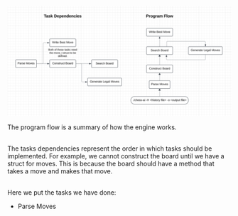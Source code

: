 ![Engine v1 Diagram](images/chess-ai-v1.png)

The program flow is a summary of how the engine works.<br><br>

The tasks dependencies represent the order in which tasks should be implemented. For example, we cannot construct the board until we have a struct for moves. This is because the board should have a method that takes a move and makes that move.<br><br>

Here we put the tasks we have done:
- Parse Moves
